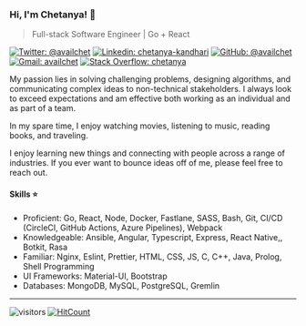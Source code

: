 ### Hi, I'm Chetanya! 👋

> Full-stack Software Engineer | Go + React

[![Twitter: @availchet](https://img.shields.io/twitter/follow/availchet?style=social)](https://twitter.com/availchet)
[![Linkedin: chetanya-kandhari](https://img.shields.io/badge/-Chetanya%20Kandhari-blue?style=flat-square&logo=Linkedin&logoColor=white&link=https://www.linkedin.com/in/chetanya-kandhari/)](https://www.linkedin.com/in/chetanya-kandhari/)
[![GitHub: @availchet](https://img.shields.io/github/followers/availchet?label=follow&style=social)](https://github.com/availchet)
[![Gmail: availchet](https://img.shields.io/badge/Gmail-availchet-red)](mailto:availchet@gmail.com)
[![Stack Overflow: chetanya](https://img.shields.io/badge/-Stack%20Overflow-222222?logo=stack-overflow&link=https://stackoverflow.com/users/story/6241000)](https://stackoverflow.com/users/story/6241000)


My passion lies in solving challenging problems, designing algorithms, and communicating complex ideas to non-technical stakeholders.
I always look to exceed expectations and am effective both working as an individual and as part of a team.

In my spare time, I enjoy watching movies, listening to music, reading books, and traveling.

I enjoy learning new things and connecting with people across a range of industries.
If you ever want to bounce ideas off of me, please feel free to reach out.

#### Skills ⭐️
- Proficient: Go, React, Node, Docker, Fastlane, SASS, Bash, Git, CI/CD (CircleCI, GitHub Actions, Azure Pipelines), Webpack
- Knowledgeable: Ansible, Angular, Typescript, Express, React Native,, Botkit, Rasa
- Familiar: Nginx, Eslint, Prettier, HTML, CSS, JS, C, C++, Java, Prolog, Shell Programming
- UI Frameworks: Material-UI, Bootstrap
- Databases: MongoDB, MySQL, PostgreSQL, Gremlin

---

![visitors](https://visitor-badge.glitch.me/badge?page_id=availchet.availchet)
[![HitCount](http://hits.dwyl.com/availchet/availchet.svg)](http://hits.dwyl.com/availchet/availchet)




<!--
**availchet/availchet** is a ✨ _special_ ✨ repository because its `README.md` (this file) appears on your GitHub profile.

Here are some ideas to get you started:

- 🔭 I’m currently working on ...
- 🌱 I’m currently learning ...
- 👯 I’m looking to collaborate on ...
- 🤔 I’m looking for help with ...
- 💬 Ask me about ...
- 📫 How to reach me: ...
- 😄 Pronouns: ...
- ⚡ Fun fact: ...
-->
